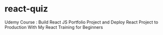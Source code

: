 # react-quiz
Udemy Course : Build React JS Portfolio Project and Deploy React Project to Production With My React Training for Beginners
